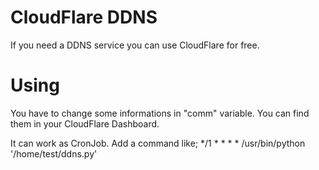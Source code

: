 # CloudFlare DDNS
If you need a DDNS service you can use CloudFlare for free.

# Using
You have to change some informations in "comm" variable. You can find them in your CloudFlare Dashboard.

It can work as CronJob. Add a command like;
*/1 * * * * /usr/bin/python '/home/test/ddns.py'
